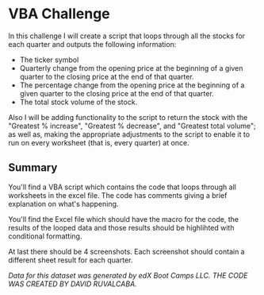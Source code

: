 # VBA Challenge

In this challenge I will create a script that loops through all the stocks for each quarter and outputs the following information:

   - The ticker symbol
   - Quarterly change from the opening price at the beginning of a given quarter to the closing price at the end of that quarter.
   - The percentage change from the opening price at the beginning of a given quarter to the closing price at the end of that quarter.
   - The total stock volume of the stock.

Also I will be adding functionality to the script to return the stock with the "Greatest % increase", "Greatest % decrease", and "Greatest total volume"; as well as, making the appropriate adjustments to the script to enable it to run on every worksheet (that is, every quarter) at once.

## Summary

You'll find a VBA script which contains the code that loops through all worksheets in the excel file. The code has comments giving a brief explanation on what's happening.

You'll find the Excel file which should have the macro for the code, the results of the looped data and those results should be highlihted with conditional formatting.

At last there should be 4 screenshots. Each screenshot should contain a different sheet result for each quarter. 
 
*Data for this dataset was generated by edX Boot Camps LLC.*
*THE CODE WAS CREATED BY DAVID RUVALCABA.* 
